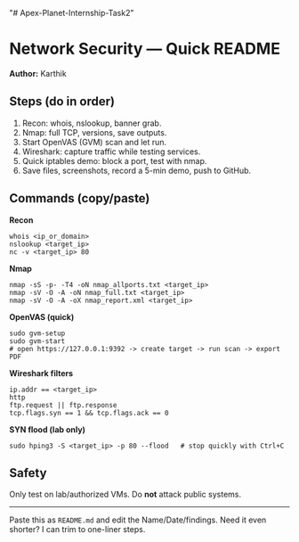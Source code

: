 "# Apex-Planet-Internship-Task2" 

# Network Security — Quick README

**Author:** Karthik



## Steps (do in order)

1. Recon: whois, nslookup, banner grab.
2. Nmap: full TCP, versions, save outputs.
3. Start OpenVAS (GVM) scan and let run.
4. Wireshark: capture traffic while testing services.
5. Quick iptables demo: block a port, test with nmap.
6. Save files, screenshots, record a 5-min demo, push to GitHub.

## Commands (copy/paste)

**Recon**

```
whois <ip_or_domain>
nslookup <target_ip>
nc -v <target_ip> 80
```

**Nmap**

```
nmap -sS -p- -T4 -oN nmap_allports.txt <target_ip>
nmap -sV -O -A -oN nmap_full.txt <target_ip>
nmap -sV -O -A -oX nmap_report.xml <target_ip>
```

**OpenVAS (quick)**

```
sudo gvm-setup
sudo gvm-start
# open https://127.0.0.1:9392 -> create target -> run scan -> export PDF
```

**Wireshark filters**

```
ip.addr == <target_ip>
http
ftp.request || ftp.response
tcp.flags.syn == 1 && tcp.flags.ack == 0
```

**SYN flood (lab only)**

```
sudo hping3 -S <target_ip> -p 80 --flood   # stop quickly with Ctrl+C
```


## Safety

Only test on lab/authorized VMs. Do **not** attack public systems.

---

Paste this as `README.md` and edit the Name/Date/findings. Need it even shorter? I can trim to one-liner steps.
